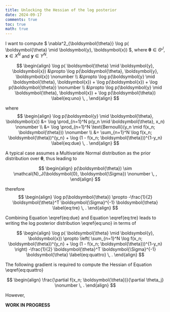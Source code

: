 ```yaml
---
title: Unlocking the Hessian of the log posterior
date: 2024-09-17
comments: true
toc: true
math: true
---
```


I want to compute $ \nabla^2_{\boldsymbol{\theta}} \log p( \boldsymbol{\theta} \mid \boldsymbol{y}, \boldsymbol{x}) $, where $\boldsymbol{\theta} \in \Theta^J$, $\boldsymbol{x} \in X^N$ and $\boldsymbol{y} \in Y^N$. 

$$
\begin{align}
  \log p( \boldsymbol{\theta} \mid \boldsymbol{y}, \boldsymbol{x}) 
  &\propto \log p(\boldsymbol{\theta}, \boldsymbol{y}, \boldsymbol{x}) \nonumber \\
  &\propto \log p(\boldsymbol{y} \mid \boldsymbol{\theta}, \boldsymbol{x}) + \log p(\boldsymbol{x}) + \log p(\boldsymbol{\theta}) \nonumber \\
  &\propto \log p(\boldsymbol{y} \mid \boldsymbol{\theta}, \boldsymbol{x}) + \log p(\boldsymbol{\theta}) \label{eq:uno} \, , 
\end{align}
$$

where
$$
\begin{align}
\log p(\boldsymbol{y} \mid \boldsymbol{\theta}, \boldsymbol{x})
&= \log \prod_{n=1}^N p(y_n \mid \boldsymbol{\theta}, x_n) \nonumber \\
&= \log \prod_{n=1}^N \text{Bernoulli}(y_n \mid f(x_n; \boldsymbol{\theta})) \nonumber \\ 
&= \sum_{n=1}^N \log f(x_n; \boldsymbol{\theta})^{y_n} + \log (1 - f(x_n; \boldsymbol{\theta}))^{1-y_n} \label{eq:due} \, .
\end{align}
$$

A typical case assumes a Multivariate Normal distribution as the prior distribution over $\boldsymbol{\theta}$, thus leading to

$$
\begin{align}
p(\boldsymbol{\theta}) \sim \mathcal{N}_J(\boldsymbol{0}, \boldsymbol{\Sigma}) \nonumber \, ,
\end{align}
$$

therefore
$$
\begin{align}
\log p(\boldsymbol{\theta}) \propto -\frac{1}{2} \boldsymbol{\theta}^T \boldsymbol{\Sigma}^{-1}  \boldsymbol{\theta} \label{eq:tre} \, .
\end{align}
$$

Combining Equation \eqref{eq:due} and Equation \eqref{eq:tre} leads to writing the log posterior distribution \eqref{eq:uno} in terms of

$$
\begin{align}
\log p( \boldsymbol{\theta} \mid \boldsymbol{y}, \boldsymbol{x}) \propto \left( \sum_{n=1}^N \log f(x_n; \boldsymbol{\theta})^{y_n} + \log (1 - f(x_n; \boldsymbol{\theta}))^{1-y_n} \right) -\frac{1}{2} \boldsymbol{\theta}^T \boldsymbol{\Sigma}^{-1}  \boldsymbol{\theta} 
\label{eq:quattro} \, .
\end{align}
$$

The following gradient is required to compute the Hessian of Equation \eqref{eq:quattro}

$$
\begin{align}
\frac{\partial f(x_n; \boldsymbol{\theta})}{\partial \theta_j} \nonumber \, .
\end{align}
$$

However, 

**WORK IN PROGRESS**

